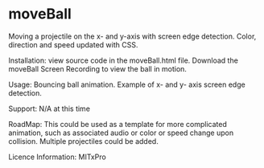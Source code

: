 # moveBall
Moving a projectile on the x- and y-axis with screen edge detection. Color, direction and speed updated with CSS. 

Installation: view source code in the moveBall.html file. Download the moveBall Screen Recording to view the ball in motion. 

Usage: Bouncing ball animation. Example of x- and y- axis screen edge detection. 

Support: N/A at this time

RoadMap: This could be used as a template for more complicated animation, such as associated audio or color or speed change upon collision. Multiple projectiles could be added. 

Licence Information: MITxPro 
